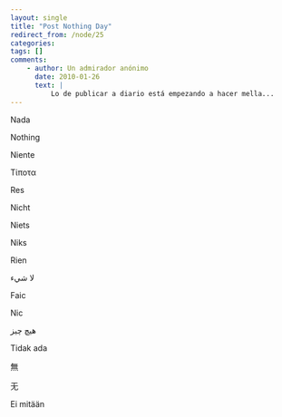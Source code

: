 ```yaml
---
layout: single
title: "Post Nothing Day"
redirect_from: /node/25
categories:
tags: []
comments: 
    - author: Un admirador anónimo
      date: 2010-01-26
      text: |
          Lo de publicar a diario está empezando a hacer mella...  
---
```

Nada

Nothing

Niente

Τίποτα

Res

Nicht

Niets

Niks

Rien

لا شيء

Faic

Nic

هیچ چیز

Tidak ada

無

无

Ei mitään
